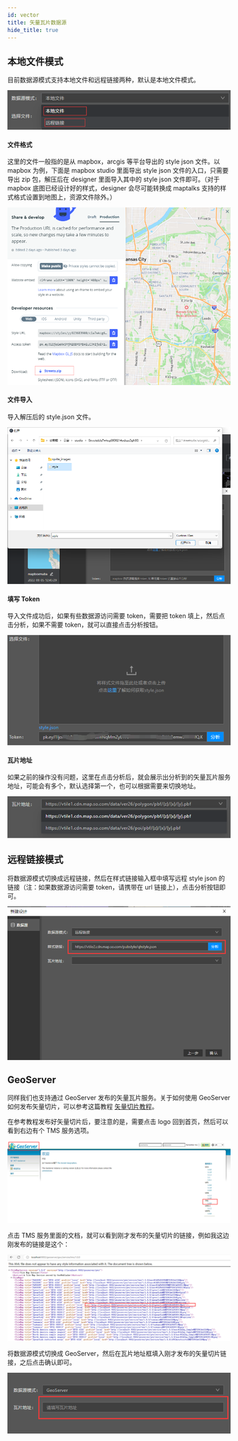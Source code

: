 ```yaml
---
id: vector
title: 矢量瓦片数据源
hide_title: true
---
```


## 本地文件模式

目前数据源模式支持本地文件和远程链接两种，默认是本地文件模式。

![图片](./assets/vector-1.png)

#### 文件格式

这里的文件一般指的是从 mapbox，arcgis 等平台导出的 style json 文件。以 mapbox 为例，下面是 mapbox studio 里面导出 style json 文件的入口，只需要导出 zip 包，解压后在 designer 里面导入其中的 style json 文件即可。（对于 mapbox 底图已经设计好的样式，designer 会尽可能转换成 maptalks 支持的样式格式设置到地图上，资源文件除外。）

![图片](./assets/vector-2.png)

#### 文件导入

导入解压后的 style.json 文件。

![图片](./assets/vector-3.png)

#### 填写 Token

导入文件成功后，如果有些数据源访问需要 token，需要把 token 填上，然后点击分析，如果不需要 token，就可以直接点击分析按钮。

![图片](./assets/vector-4.png)

#### 瓦片地址

如果之前的操作没有问题，这里在点击分析后，就会展示出分析到的矢量瓦片服务地址，可能会有多个，默认选择第一个，也可以根据需要来切换地址。

![图片](./assets/vector-5.png)

## 远程链接模式

将数据源模式切换成远程链接，然后在样式链接输入框中填写远程 style json 的链接（注：如果数据源访问需要 token，请携带在 url 链接上），点击分析按钮即可。

![图片](./assets/vector-6.png)

## GeoServer

同样我们也支持通过 GeoServer 发布的矢量瓦片服务。关于如何使用 GeoServer 如何发布矢量切片，可以参考这篇教程 [矢量切片教程](https://zhuanlan.zhihu.com/p/62751184)。

在参考教程发布好矢量切片后，要注意的是，需要点击 logo 回到首页，然后可以看到右边有个 TMS 服务选项。

![图片](./assets/vector-7.png)

点击 TMS 服务里面的文档，就可以看到刚才发布的矢量切片的链接，例如我这边刚发布的链接是这个：

![图片](./assets/vector-8.png)

将数据源模式切换成 GeoServer，然后在瓦片地址框填入刚才发布的矢量切片链接，之后点击确认即可。

![图片](./assets/vector-9.png)
